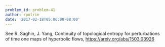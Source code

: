 ```yaml
---
problem_id: problem-41
author: rpotrie
date: '2017-02-18T05:06:08-08:00'
---
```

See R. Saghin, J. Yang, Continuity of topological entropy for perturbations of
time one maps of hyperbolic flows, https://arxiv.org/abs/1503.03926

